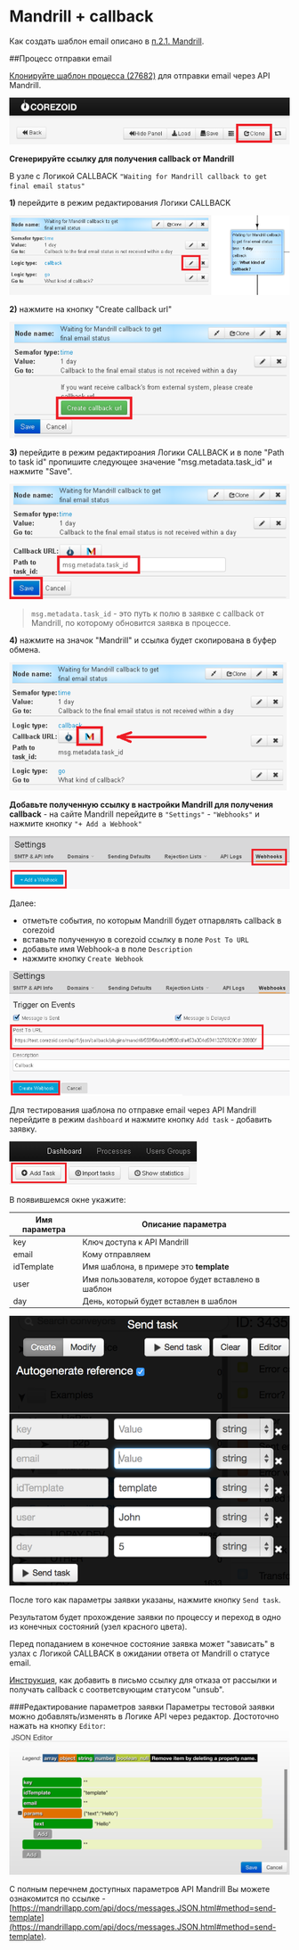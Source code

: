 # Mandrill + callback

Как создать шаблон email описано в [п.2.1. Mandrill](mandrill.md).

##Процесс отправки email

[Клонируйте шаблон процесса (27682)](https://www.corezoid.com/admin/edit_conv/27682) для отправки email через API Mandrill.

![](../img/mandrill_copy_conveyor.png)

**Сгенерируйте ссылку для получения callback от Mandrill**

В узле с Логикой CALLBACK `"Waiting for Mandrill callback to get final email status"`

**1)** перейдите в режим редактирования Логики CALLBACK

![](../img/mandrill_1.png)

**2)** нажмите на кнопку "Create callback url"

![](../img/mandril_2.png)

**3)** перейдите в режим редактироания Логики CALLBACK и в поле "Path to task id" пропишите следующее значение  "msg.metadata.task_id" и нажмите "Save".

![](../img/mandrill_3.png)


>`msg.metadata.task_id` - это путь к полю в заявке с callback от Mandrill, по которому обновится заявка в процессе.


**4)** нажмите на значок "Mandrill" и ссылка будет скопирована в буфер обмена.

![](../img/mandrill_callback.png)

**Добавьте полученную ссылку в настройки Mandrill для получения callback** - на сайте Mandrill перейдите в `"Settings"` - `"Webhooks"` и нажмите кнопку `"+ Add a Webhook"`

![](../img/mandrill_webhook.png)

Далее:
* отметьте события, по которым Mandrill будет отпарвлять callback в corezoid
* вставьте полученную в corezoid ссылку в поле `Post To URL`
* добавьте имя Webhook-а в поле `Description`
* нажмите кнопку `Create Webhook`

![](../img/mandrill_webhook_1.png)


Для тестирования шаблона по отправке email через API Mandrill перейдите в режим `dashboard` и нажмите кнопку `Add task` - добавить заявку.

![](../img/mandrill_dashboard.png)

В появившемся окне укажите:

|Имя параметра|Описание параметра|
|--|--|
|key|Ключ доступа к API Mandrill|
|email|Кому отправляем|
|idTemplate|Имя шаблона, в примере это **template**|
|user|Имя пользователя, которое будет вставлено в шаблон|
|day|День, который будет вставлен в шаблон|

![](../img/mandrill_send_task.png)


После того как параметры заявки указаны, нажмите кнопку `Send task`.

Результатом будет прохождение заявки по процессу и переход в одно из конечных состояний (узел красного цвета).

Перед попаданием в конечное состояние заявка может "зависать" в узлах с Логикой CALLBACK в ожидании ответа от Mandrill о статусе email.

[Инструкция](https://mandrill.zendesk.com/hc/en-us/articles/205583017-Can-I-add-an-automatic-unsubscribe-link-to-Mandrill-emails-), как добавить в письмо ссылку для отказа от рассылки и получать callback с соответсвующим статусом "unsub".


###Редактирование параметров заявки
Параметры тестовой заявки можно добавлять/изменять в Логике API через редактор. Достоточно нажать на кнопку `Editor`:
![](../img/mandrill_edit_task.png)


С полным перечнем доступных параметров API Mandrill Вы можете ознакомится по ссылке - [https://mandrillapp.com/api/docs/messages.JSON.html#method=send-template](https://mandrillapp.com/api/docs/messages.JSON.html#method=send-template).

